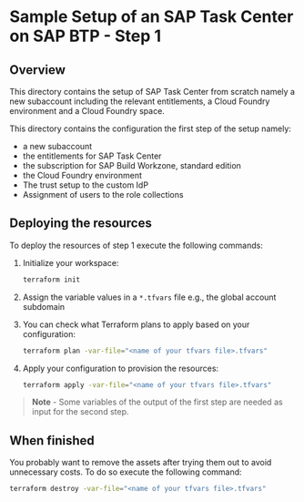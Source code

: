 # Sample Setup of an SAP Task Center on SAP BTP - Step 1

## Overview

This directory contains the setup of SAP Task Center from scratch namely a new subaccount including the relevant entitlements, a Cloud Foundry environment and a Cloud Foundry space. 

This directory contains the configuration the first step of the setup namely:

- a new subaccount
- the entitlements for SAP Task Center
- the subscription for SAP Build Workzone, standard edition
- the Cloud Foundry environment
- The trust setup to the custom IdP
- Assignment of users to the role collections

## Deploying the resources

To deploy the resources of step 1 execute the following commands:

1. Initialize your workspace:

   ```bash
   terraform init
   ```

1. Assign the variable values in a `*.tfvars` file e.g., the global account subdomain

1. You can check what Terraform plans to apply based on your configuration:

   ```bash
   terraform plan -var-file="<name of your tfvars file>.tfvars" 
   ```

1. Apply your configuration to provision the resources:

   ```bash
   terraform apply -var-file="<name of your tfvars file>.tfvars"
   ```

> **Note** - Some variables of the output of the first step are needed as input for the second step.

## When finished

You probably want to remove the assets after trying them out to avoid unnecessary costs. To do so execute the following command:

```bash
terraform destroy -var-file="<name of your tfvars file>.tfvars"
```